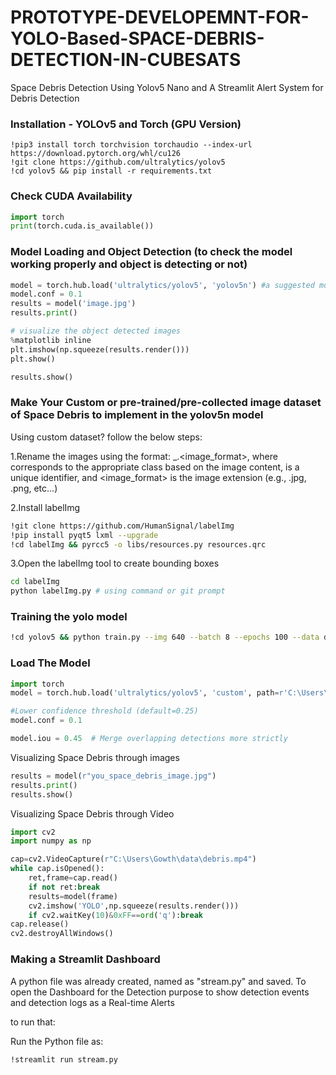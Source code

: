 # PROTOTYPE-DEVELOPEMNT-FOR-YOLO-Based-SPACE-DEBRIS-DETECTION-IN-CUBESATS
Space Debris Detection Using Yolov5 Nano and A Streamlit Alert System for Debris Detection

### Installation - YOLOv5 and Torch (GPU Version)

```
!pip3 install torch torchvision torchaudio --index-url https://download.pytorch.org/whl/cu126
!git clone https://github.com/ultralytics/yolov5
!cd yolov5 && pip install -r requirements.txt

```
### Check CUDA Availability
```python
import torch
print(torch.cuda.is_available())

```
### Model Loading and Object Detection (to check the model working properly and object is detecting or not)
```python
model = torch.hub.load('ultralytics/yolov5', 'yolov5n') #a suggested model yolov5n(nano)
model.conf = 0.1
results = model('image.jpg')
results.print()

# visualize the object detected images
%matplotlib inline 
plt.imshow(np.squeeze(results.render()))
plt.show()

results.show()

```

### Make Your Custom or pre-trained/pre-collected image dataset of Space Debris to implement in the yolov5n model

Using custom dataset? follow the below steps:

1.Rename the images using the format: <label>_<UUID>.<image_format>, where <label> corresponds to the appropriate class based on the image content, <UUID> is a unique identifier, and <image_format> is the image extension (e.g., .jpg, .png, etc...)

2.Install labelImg 
```bash
!git clone https://github.com/HumanSignal/labelImg
!pip install pyqt5 lxml --upgrade
!cd labelImg && pyrcc5 -o libs/resources.py resources.qrc
```
3.Open the labelImg tool to create bounding boxes
```bash
cd labelImg
python labelImg.py # using command or git prompt
```

### Training the yolo model
```bash
!cd yolov5 && python train.py --img 640 --batch 8 --epochs 100 --data dataset.yaml --weights yolov5n.pt --workers 2 --cache ram/disk

```
### Load The Model
```python
import torch
model = torch.hub.load('ultralytics/yolov5', 'custom', path=r'C:\Users\Gowth\yolov5\runs\train\exp\weights\best.pt')

#Lower confidence threshold (default=0.25)
model.conf = 0.1

model.iou = 0.45  # Merge overlapping detections more strictly

```
Visualizing Space Debris through images

```python
results = model(r"you_space_debris_image.jpg")
results.print()
results.show()
```

Visualizing Space Debris through Video

```python
import cv2
import numpy as np

cap=cv2.VideoCapture(r"C:\Users\Gowth\data\debris.mp4")
while cap.isOpened():
    ret,frame=cap.read()
    if not ret:break
    results=model(frame)
    cv2.imshow('YOLO',np.squeeze(results.render()))
    if cv2.waitKey(10)&0xFF==ord('q'):break
cap.release()
cv2.destroyAllWindows()

```
### Making a Streamlit Dashboard
A python file was already created, named as "stream.py" and saved. To open the Dashboard for the Detection purpose to show detection events and detection logs as a Real-time Alerts

to run that:

Run the Python file as:
```bash
!streamlit run stream.py
